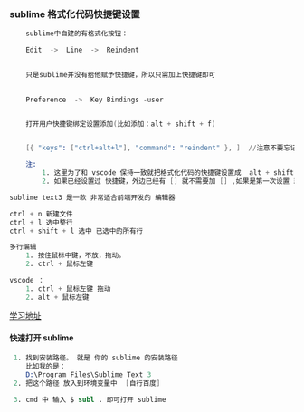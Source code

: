 ### sublime 格式化代码快捷键设置
```s
    sublime中自建的有格式化按钮：

    Edit  ->  Line  ->  Reindent  
    

    只是sublime并没有给他赋予快捷键，所以只需加上快捷键即可

    
    Preference  ->  Key Bindings -user 


    打开用户快捷键绑定设置添加(比如添加：alt + shift + f)


    [{ "keys": ["ctrl+alt+l"], "command": "reindent" }, ]  //注意不要忘记加逗号

    注:
        1. 这里为了和 vscode 保持一致就把格式化代码的快捷键设置成  alt + shift + f
        2. 如果已经设置过 快捷键，外边已经有 [] 就不需要加 [] ,如果是第一次设置 就需要 [] 不然不会生肖
```

```s
sublime text3 是一款 非常适合前端开发的 编辑器

ctrl + n 新建文件
ctrl + l 选中整行
ctrl + shift + l 选中 已选中的所有行

多行编辑
	1. 按住鼠标中键，不放，拖动。
	2. ctrl + 鼠标左键

vscode ：
	1. ctrl + 鼠标左键 拖动
	2. alt + 鼠标左键

```
[学习地址](https://ke.qq.com/webcourse/index.html#course_id=242173&term_id=100285656&taid=1594077112152573&vid=i1421chgfox)

#### 快速打开 sublime
```s
 1. 找到安装路径。 就是 你的 sublime 的安装路径
    比如我的是：
    D:\Program Files\Sublime Text 3
 2. 把这个路径 放入到环境变量中  [自行百度]
    
 3. cmd 中 输入 $ subl . 即可打开 sublime
```
